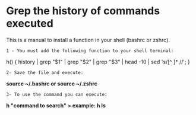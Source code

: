 # Grep the history of commands executed

This is a manual to install a function in your shell (bashrc or zshrc).


	1 - You must add the following function to your shell terminal:
h() { history | grep "$1" | grep "$2" | grep "$3" | head -10 | sed 's/[^ ]*  //'; }
	
	2- Save the file and execute:
**source ~/.bashrc or source ~/.zshrc** 
 
	3- To use the command you can execute:
**h "command to search" > example: h ls**
